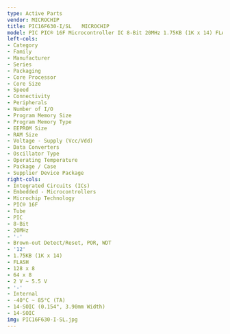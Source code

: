 ```yaml
---
type: Active Parts
vendor: MICROCHIP
title: PIC16F630-I/SL　　MICROCHIP
model: PIC PIC® 16F Microcontroller IC 8-Bit 20MHz 1.75KB (1K x 14) FLASH 14-SOIC
left-cols:
- Category
- Family
- Manufacturer
- Series
- Packaging 
- Core Processor
- Core Size
- Speed
- Connectivity
- Peripherals
- Number of I/O
- Program Memory Size
- Program Memory Type
- EEPROM Size
- RAM Size
- Voltage - Supply (Vcc/Vdd)
- Data Converters
- Oscillator Type
- Operating Temperature
- Package / Case
- Supplier Device Package
right-cols:
- Integrated Circuits (ICs)
- Embedded - Microcontrollers
- Microchip Technology
- PIC® 16F
- Tube 
- PIC
- 8-Bit
- 20MHz
- '-'
- Brown-out Detect/Reset, POR, WDT
- '12'
- 1.75KB (1K x 14)
- FLASH
- 128 x 8
- 64 x 8
- 2 V ~ 5.5 V
- '-'
- Internal
- -40°C ~ 85°C (TA)
- 14-SOIC (0.154", 3.90mm Width)
- 14-SOIC
img: PIC16F630-I-SL.jpg
---
```


